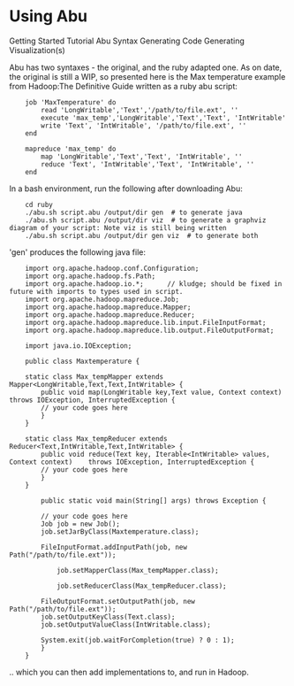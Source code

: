 Using Abu
===========
Getting Started
Tutorial
Abu Syntax
Generating Code
Generating Visualization(s)

Abu has two syntaxes - the original, and the ruby adapted one. As on date, the original is still a WIP, so presented here is the Max temperature example from Hadoop:The Definitive Guide written as a ruby abu script:

        job 'MaxTemperature' do
            read 'LongWritable','Text','/path/to/file.ext', ''
            execute 'max_temp','LongWritable','Text','Text', 'IntWritable'
            write 'Text', 'IntWritable', '/path/to/file.ext', ''
        end

        mapreduce 'max_temp' do
            map 'LongWritable','Text','Text', 'IntWritable', ''
            reduce 'Text', 'IntWritable','Text', 'IntWritable', ''
        end

In a bash environment, run the following after downloading Abu:

        cd ruby
        ./abu.sh script.abu /output/dir gen  # to generate java
        ./abu.sh script.abu /output/dir viz  # to generate a graphviz diagram of your script: Note viz is still being written
        ./abu.sh script.abu /output/dir gen viz  # to generate both

'gen' produces the following java file:

        import org.apache.hadoop.conf.Configuration;
        import org.apache.hadoop.fs.Path;
        import org.apache.hadoop.io.*;      // kludge; should be fixed in future with imports to types used in script.
        import org.apache.hadoop.mapreduce.Job;
        import org.apache.hadoop.mapreduce.Mapper;
        import org.apache.hadoop.mapreduce.Reducer;
        import org.apache.hadoop.mapreduce.lib.input.FileInputFormat;
        import org.apache.hadoop.mapreduce.lib.output.FileOutputFormat;

        import java.io.IOException;

        public class Maxtemperature {

        static class Max_tempMapper extends Mapper<LongWritable,Text,Text,IntWritable> {
            public void map(LongWritable key,Text value, Context context)   throws IOException, InterruptedException {
            // your code goes here
            }
        }

        static class Max_tempReducer extends Reducer<Text,IntWritable,Text,IntWritable> {
            public void reduce(Text key, Iterable<IntWritable> values, Context context)    throws IOException, InterruptedException {
            // your code goes here
            }
        }

            public static void main(String[] args) throws Exception {

            // your code goes here
            Job job = new Job();
            job.setJarByClass(Maxtemperature.class);

            FileInputFormat.addInputPath(job, new Path("/path/to/file.ext"));

                job.setMapperClass(Max_tempMapper.class);

                job.setReducerClass(Max_tempReducer.class);

            FileOutputFormat.setOutputPath(job, new Path("/path/to/file.ext"));
            job.setOutputKeyClass(Text.class);
            job.setOutputValueClass(IntWritable.class);

            System.exit(job.waitForCompletion(true) ? 0 : 1);
            }
        }
.. which you can then add implementations to, and run in Hadoop.

